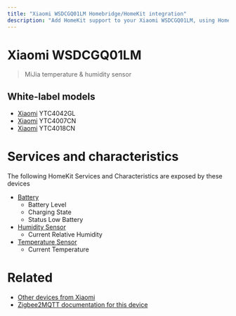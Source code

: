 ```yaml
---
title: "Xiaomi WSDCGQ01LM Homebridge/HomeKit integration"
description: "Add HomeKit support to your Xiaomi WSDCGQ01LM, using Homebridge, Zigbee2MQTT and homebridge-z2m."
---
```

<!---
This file has been GENERATED using src/docgen/docgen.ts
DO NOT EDIT THIS FILE MANUALLY!
-->
# Xiaomi WSDCGQ01LM
> MiJia temperature & humidity sensor


## White-label models
* [Xiaomi](../index.md#xiaomi) YTC4042GL
* [Xiaomi](../index.md#xiaomi) YTC4007CN
* [Xiaomi](../index.md#xiaomi) YTC4018CN

# Services and characteristics
The following HomeKit Services and Characteristics are exposed by
these devices

* [Battery](../../battery.md)
  * Battery Level
  * Charging State
  * Status Low Battery
* [Humidity Sensor](../../sensors.md)
  * Current Relative Humidity
* [Temperature Sensor](../../sensors.md)
  * Current Temperature


# Related
* [Other devices from Xiaomi](../index.md#xiaomi)
* [Zigbee2MQTT documentation for this device](https://www.zigbee2mqtt.io/devices/WSDCGQ01LM.html)